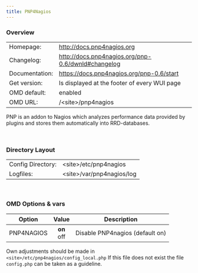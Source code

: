 ```yaml
---
title: PNP4Nagios
---
```

<style>
  thead th:empty {
    border: thin solid red !important;
    display: none;
  }
</style>
### Overview

|||
|---|---|
|Homepage:|http://docs.pnp4nagios.org|
|Changelog:|http://docs.pnp4nagios.org/pnp-0.6/dwnld#changelog|
|Documentation:|https://docs.pnp4nagios.org/pnp-0.6/start|
|Get version:|Is displayed at the footer of every WUI page|
|OMD default:|enabled|
|OMD URL:|/&lt;site&gt;/pnp4nagios|

PNP is an addon to Nagios which analyzes performance data provided by plugins and stores them automatically into RRD-databases.

&#x205F;
### Directory Layout

|||
|---|---|
|Config Directory:|&lt;site&gt;/etc/pnp4nagios|
|Logfiles:|&lt;site&gt;/var/pnp4nagios/log|

&#x205F;
### OMD Options & vars
| Option | Value | Description |
| ------ |:-----:| ----------- |
| PNP4NAGIOS | **on** <br> off | Disable PNP4nagios (default on) |

Own adjustments should be made in `<site>/etc/pnp4nagios/config_local.php` If this file does not exist the file `config.php` can be taken as a guideline.
